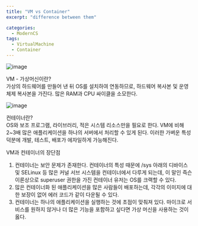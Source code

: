 ```yaml
---
title: "VM vs Container"
excerpt: "difference between them"

categories:
  - ModernCS
tags:
  - VirtualMachine
  - Container
---
```


![image](https://user-images.githubusercontent.com/34998051/68453986-8d49bc80-023a-11ea-8255-20d7bde48945.png)

VM - 가상머신이란?    
가상의 하드웨어를 만들어 낸 뒤 OS를 설치하여 연동하므로, 하드웨어 복사본 및 운영체제 복사본을 가진다. 많은 RAM과 CPU 싸이클을 소모한다.   


![image](https://user-images.githubusercontent.com/34998051/68453913-46f45d80-023a-11ea-88cb-de5502c0be96.png)

컨테이너란?  
OS와 보조 프로그램, 라이브러리, 적은 시스템 리소스만을 필요로 한다. VM에 비해 2~3배 많은 애플리케이션을 하나의 서버에서 처리할 수 있게 된다. 이러한 가벼운 특성 덕분에 개발, 테스트, 배포가 에자일하게 가능해진다.    

VM과 컨테이너의 장단점  
1. 컨테이너는 보안 문제가 존재한다. 컨테이너의 특성 때문에 /sys 아래의 디바이스 및 SELinux 등 많은 커널 서브 시스템을 컨테이너에서 다루게 되는데, 이 말인 즉슨 이론상으로 superuser 권한을 가진 컨테이너 유저는 OS를 크랙할 수 있다.
2. 많은 컨테이너화 된 애플리케이션을 많은 사람들이 배포하는데, 각각의 이미지에 대한 보장이 없어 에러 코드가 같이 다운될 수 있다.
3. 컨테이너는 하나의 애플리케이션을 실행하는 것에 초점이 맞춰져 있다. 마이크로 서비스를 원하지 않거나 더 많은 기능을 포함하고 싶다면 가상 머신을 사용하는 것이 옳다.
